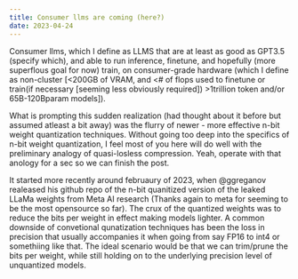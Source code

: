 ```yaml
---
title: Consumer llms are coming (here?)
date: 2023-04-24
---
```


Consumer llms, which I define as LLMS that are at least as good as GPT3.5 (specify which), and able to run inference, finetune, and hopefully (more superflous goal for now) train, on consumer-grade hardware (which I define as non-cluster [<200GB of VRAM, and <# of flops used to finetune or train(if necessary [seeming less obviously required]) >1trillion token and/or 65B-120Bparam models]).

What is prompting this sudden realization (had thought about it before but assumed atleast a bit away) was the flurry of newer - more effective n-bit weight quantization techniques. Without going too deep into the specifics of n-bit weight quantization, I feel most of you here will do well with the preliminary analogy of quasi-losless compression. Yeah, operate with that anology for a sec so we can finish the post.

It started more recently around februaury of 2023, when @ggreganov realeased his github repo of the n-bit quanitized version of the leaked LLaMa weights from Meta AI research (Thanks again to meta for seeming to be the most opensource so far). The crux of the quantized weights was to reduce the bits per weight in effect making models lighter. A common downside of convetional qunatization techniques has been the loss in precision that usually accompanies it when going from say FP16 to int4 or somethiing like that. The ideal scenario would be that we can trim/prune the bits per weight, while still holding on to the underlying precision level of unquantized models. 